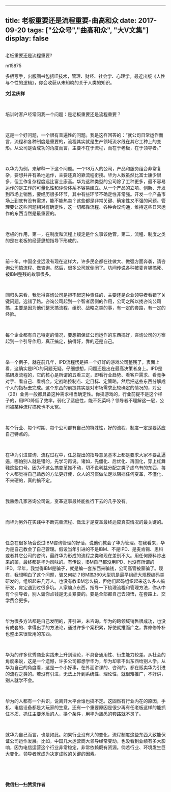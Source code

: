 
---
title:   老板重要还是流程重要-曲高和众
date: 2017-09-20
tags: ["公众号","曲高和众", "大V文集"]
display: false
---


## 



老板重要还是流程重要?




m15875




多栖写手，出版图书包括IT技术，管理、财经、社会学、心理学。最近出版《人性与个性的逻辑》，你会收获从未知晓的关于人类的知识。


**文|孟庆祥**

&nbsp;

培训时客户经常问我一个问题：是老板重要还是流程重要？

&nbsp;

这是一个好问题，一个很有普遍性的问题。我是这样回答的：“就公司日常运作而言，流程和各种制度是重要的，流程其实就是生产领域流水线在其它工种上的变形。从公司是否成功的角度而言，主要不在于流程，而在于老板，在于领导者。”

&nbsp;

以华为为例，来解释一下这个问题。一个18万人的公司，产品和服务组合非常复杂，要想井井有条地运作，主要还真的靠流程衔接。华为人数虽然比富士康少很多，但工作复杂程度远比富士康高。华为这种类型的公司除了工种更多，最不容易运作的是工作的可量化性和评价体系不容易建立。从一个产品的立项、创新、开发到市场上销售，要经历很多环节，其中有些环节不确定性非常强。开发一个产品市场上到底有没有需求，能不能热卖？这些都是非常关键、确定性又不强的问题。管理要让这些问题相对有确定性，这一切都靠流程、各种会议沟通，维持这些日常运作的东西当然是最重要的。

&nbsp;

老板的作用，第一，在制度和流程上规定是什么事该他管。第二，流程、制度之类的是在老板的经营思想指导下形成的。

&nbsp;

前十年，中国企业远没有现在这样大，许多民企都在往做大、做强方面奔袭，请咨询公司搞流程、做咨询。然后，很多公司就倒闭了。坊间传说各种被麦肯锡搞死、被IBM整残的故事很多。

&nbsp;

回归头来看，我觉得咨询公司是担不起这种责任的，主要还是企业领导者看错了关键问题，选错了路。咨询公司起到一个智者居侧的作用，公司之所以找咨询公司搞，主要是因为他们整天搞流程、组织、战略之类的事，有一定的套路，有一定的经验。

&nbsp;

每个企业都有自己特定的情况，要想把保证公司运作的东西搞好，咨询公司的方案起到一个引导作用，真正搞定，搞得好，靠的还是自己。

&nbsp;

举一个例子，就在前几年，IPD流程愣是把一个好好的游戏公司整残了，表面上看，这确实是IPD的问题无疑。仔细想想，问题还是出在最高决策者身上。IPD是搞研发流程的，它的核心是所谓的五看三定，即看行业趋势、看客户需求、看竞争对手、看自己、看机会，定战略控制点、定目标、定策略，然后把这些东西分解成个人的指标去完成。这个东西的前提其实是对市场需求比较确定的情况的，对公（2B）业务一般都具备这种需求相当确定性。你搞游戏的，行业前提不是这个样子的，用IPD降低了效率，弱化了适应性，能不死菜吗？领导者不理解这一层，公司被某种流程搞死也不太冤。

&nbsp;

每个行业、每个时期、每个公司都有自己的特殊性，好的流程、制度一定是要适应自己特点的。

&nbsp;

在华为引进咨询、流程过程中，任总提出的指导意见基本上都是要求大家不要乱逼逼，哪怕别人就是错的，先学习再说。诸如，先僵化、后优化、再固化，穿上红舞鞋这些口号。因为不这么搞变革推不动，切不说利益分配之类子虚乌有的东西，每个人都觉得自己熟悉的方法更好使，众人的习惯做法足以阻挡任何变革，不僵化、不来硬的，真的搞不定。

&nbsp;

我熟悉几家咨询公司说，变革这事最终能推行下去的几乎没有。

&nbsp;

而华为另外在实践中不断完善流程、做法才是变革最终适应真实情况的最关键的。

&nbsp;

任总在很多场合说过IBM咨询管理的好话，说他们教会了华为管理。在我看来，华为是自己教会了自己管理。假设当年引进的不是IBM、不是IPD、是麦肯锡、思科或者其它公司的咨询，最终华为形成的流程之类和现在差别不大。用任何原料炒出来的菜，最终都是华为风味的。有传说，IBM自己都没用IPD、也没有所谓的IPD。早年，我觉得IBM是骗子，就是编一套东西来骗钱，公司高管被蒙骗了。现在，我想明白了这个问题，骗又何妨？IBM搞360大型机是最早组织大规模编码类研发的，组织起来几万人。也没有教IBM怎么搞，但他们起码组织起来这么多人搞研发，肯定遇到过很多坑。人家编点东西，指导一下梳理流程和管理方法，你从中有个引导者，别人骗你点钱是无关紧要的。要是全部都自己去领悟，在套路上、交学费会更多。

&nbsp;

华为很多方法都是自己发明的，非引进，未咨询。华为的跨领域销售很成功，也没有成套的、拿得出手的方法论，通过许多个案积累，好使就推而广之，靠修修补补也整出来很管用的东西。

&nbsp;

华为的许多优秀商业实践未上升到理论，不具备通用性、衍生能力较差。从社会的角度来说，这是一个遗憾，许多公司都想学华为，华为却拿不出东西给别人学。从华为自己的角度看，这是一个小好事，在外面讲课的、咨询的，都在贩卖华为引进的流程之类的。若没有引进，无法上升到系统性、理论性，就很难推广，不好讲，别人就学不会。

&nbsp;

华为的人都有一个共识，说离开大平台谁也搞不定。这固然有行业内在的原因，手机、电信设备都是大玩家的生意。还有一个重要原因是很少再有任老板这样的能抓住本质、抓住主要矛盾的人，换个条件，用华为熟悉的套路就不灵了。

&nbsp;

就华为自己而言，也是如此。如果行业没有大的变化，流程制度这些东西大致能保证公司运作发展。比如，中国几大运营商大领导经常变动，也没看到业绩有多大影响，因为电信运营这个行业非常稳定，非常依赖既有资源。倘若行业、环境发生巨大变化，领导者就成为决定成败的关键的因素。 

&nbsp;

&nbsp;




**微信扫一扫赞赏作者**















